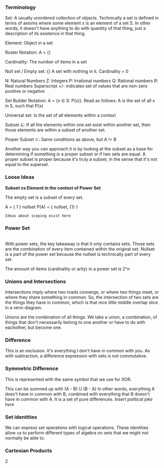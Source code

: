 ### Terminology
Set: A usually unordered collection of objects. Technically a set is defined in terms of axioms where some element x is an element of a set S. In other words, it doesn't have anything to do with quantity of that thing, just a description of its existence in that thing.

Element: Object in a set

Roster Notation: A = {}

Cardinality: The number of items in a set

Null set / Empty set: {} A set with nothing in it. Cardinality = 0

N: Natural Numbers
Z: Integers
P: Irrational numbers
Q: Rational numbers
R: Real numbers
Superscript +/- indicates set of values that are non-zero positive or negative

Set Builder Notation: A = {x ∈ S: P(x)}. Read as follows: A is the set of all x in S, such that P(x)

Universal set: Is the set of all elements within a context

Subset ⊆: If all the elements within one set exist within another set, then those elements are within a subset of another set.

Proper Subset ⊂: Same conditions as above, but A != B

Another way you can approach it is by looking at the subset as a base for determining if something is a proper subset or if two sets are equal. A proper subset is proper because it's truly a subset, in the sense that it's not equal to the superset.
### Loose Ideas
**Subset vs Element in the context of Power Set**

The empty set is a subset of every set. 

A = { 1 }
nullset 
P(A) = { nullset, {1} }

	Ideas about scoping exist here
### Power Set
\
With power sets, the key takeaway is that it only contains sets. Those sets are the combination of every item contained within the original set. Nullset is a part of the power set because the nullset is technically part of every set.

The amount of items (cardinality or arity) in a power set is 2^n 

### Unions and Intersections

Intersections imply where two roads converge, or where two things meet, or where they share something in common. So, the intersection of two sets are the things they have in common, which is that nice little middle overlap slice in a venn diagram.

Unions are the combination of all things. We take a union, a combination, of things that don't necessarily belong to one another or have to do with eachother, but become one.

### Difference

This is an exclusion. It's everything I don't have in common with you. As with subtraction, a difference expression with sets is not commutative.

### Symmetric Difference
This is represented with the same symbol that we use for XOR. 

This can be summed up with (A - B) U (B - A) In other words, everything A does't have in common with B, combined with everything that B doesn't have in common with A. It is a set of pure differences. *Insert political joke here*

### Set identities

We can express set operations with logical operations. These identities allow us to perform different types of algebra on sets that we might not normally be able to. 

### Cartesian Products

2